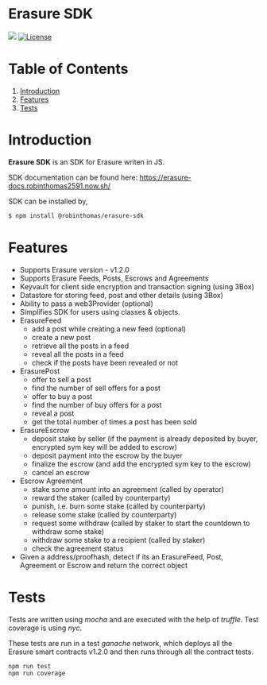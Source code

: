 # Erasure SDK

![](https://img.shields.io/badge/nodejs-12.04-blue.svg)
[![License](https://img.shields.io/badge/license-MIT-green.svg)](https://opensource.org/licenses/MIT)

# Table of Contents

1. [Introduction](#introduction)
2. [Features](#features)
3. [Tests](#tests)

# Introduction

**Erasure SDK** is an SDK for Erasure writen in JS.

SDK documentation can be found here: https://erasure-docs.robinthomas2591.now.sh/

SDK can be installed by,

```sh
$ npm install @robinthomas/erasure-sdk
```

# Features

- Supports Erasure version - v1.2.0
- Supports Erasure Feeds, Posts, Escrows and Agreements
- Keyvault for client side encryption and transaction signing (using 3Box)
- Datastore for storing feed, post and other details (using 3Box)
- Ability to pass a web3Provider (optional)
- Simplifies SDK for users using classes & objects.
- ErasureFeed
  - add a post while creating a new feed (optional)
  - create a new post
  - retrieve all the posts in a feed
  - reveal all the posts in a feed
  - check if the posts have been revealed or not
- ErasurePost
  - offer to sell a post
  - find the number of sell offers for a post
  - offer to buy a post
  - find the number of buy offers for a post
  - reveal a post
  - get the total number of times a post has been sold
- ErasureEscrow
  - deposit stake by seller (if the payment is already deposited by buyer, encrypted sym key will be added to escrow)
  - deposit payment into the escrow by the buyer
  - finalize the escrow (and add the encrypted sym key to the escrow)
  - cancel an escrow
- Escrow Agreement
  - stake some amount into an agreement (called by operator)
  - reward the staker (called by counterparty)
  - punish, i.e. burn some stake (called by counterparty)
  - release some stake (called by counterparty)
  - request some withdraw (called by staker to start the countdown to withdraw some stake)
  - withdraw some stake to a recipient (called by staker)
  - check the agreement status
- Given a address/proofhash, detect if its an ErasureFeed, Post, Agreement or Escrow and return the correct object

# Tests

Tests are written using _mocha_ and are executed with the help of _truffle_. Test coverage is using _nyc_.

These tests are run in a test _ganache_ network, which deploys all the Erasure smart contracts v1.2.0 and then runs through all the contract tests.

```sh
npm run test
npm run coverage
```
